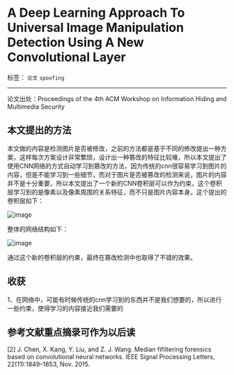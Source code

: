﻿# A Deep Learning Approach To Universal Image Manipulation Detection Using A New Convolutional Layer

标签： `论文` `spoofing`

---

论文出处：Proceedings of the 4th ACM Workshop on Information Hiding and Multimedia Security  

## 本文提出的方法   

本文做的内容是检测图片是否被修改，之前的方法都是基于不同的修改提出一种方案，这样每次方案设计非常繁琐，设计出一种篡改的特征比较难，所以本文提出了使用CNN网络的方式自动学习到篡改的方法，因为传统的cnn很容易学习到图片的内容，但是不能学习到一些细节，而对于图片是否被篡改的检测来说，图片的内容并不是十分重要，所以本文提出了一个新的CNN卷积层可以作为约束，这个卷积层学习到的是像素以及像素周围的关系特征，而不只是图片内容本身。这个提出的卷积层如下：    

![image](http://wx3.sinaimg.cn/large/005Dd0fOly1g3es7q3v11j30a9057wg1.jpg)


整体的网络结构如下：   

![image](http://wx4.sinaimg.cn/large/005Dd0fOly1g3es8b1iy8j30de062wfi.jpg)

通过这个新的卷积层的约束，最终在篡改检测中也取得了不错的效果。   

## 收获  

1、在网络中，可能有时候传统的cnn学习到的东西并不是我们想要的，所以进行一些约束，使得学习的内容接近我们需要的  


## 参考文献重点摘录可作为以后读  

[2] J. Chen, X. Kang, Y. Liu, and Z. J. Wang. Median  fifiltering forensics based on convolutional neural networks. IEEE Signal Processing Letters, 22(11):1849–1853, Nov. 2015.







